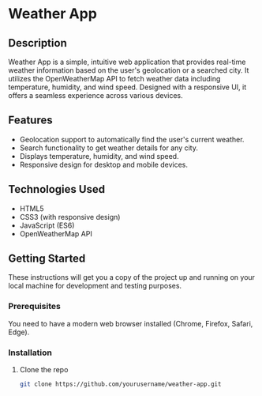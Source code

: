 # Weather App

## Description

Weather App is a simple, intuitive web application that provides real-time weather information based on the user's geolocation or a searched city. It utilizes the OpenWeatherMap API to fetch weather data including temperature, humidity, and wind speed. Designed with a responsive UI, it offers a seamless experience across various devices.

## Features

- Geolocation support to automatically find the user's current weather.
- Search functionality to get weather details for any city.
- Displays temperature, humidity, and wind speed.
- Responsive design for desktop and mobile devices.

## Technologies Used

- HTML5
- CSS3 (with responsive design)
- JavaScript (ES6)
- OpenWeatherMap API

## Getting Started

These instructions will get you a copy of the project up and running on your local machine for development and testing purposes.

### Prerequisites

You need to have a modern web browser installed (Chrome, Firefox, Safari, Edge).

### Installation

1. Clone the repo
   ```bash
   git clone https://github.com/yourusername/weather-app.git
